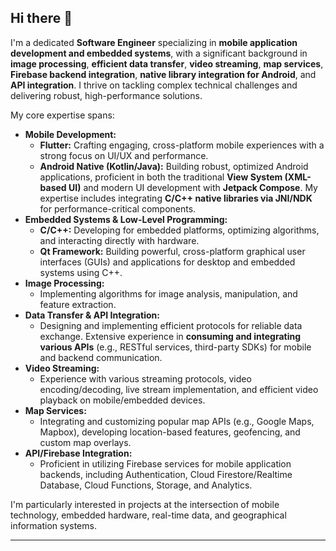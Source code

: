 ## Hi there 👋

I'm a dedicated **Software Engineer** specializing in **mobile application development and embedded systems**, with a significant background in **image processing**, **efficient data transfer**, **video streaming**, **map services**, **Firebase backend integration**, **native library integration for Android**, and **API integration**. I thrive on tackling complex technical challenges and delivering robust, high-performance solutions.

My core expertise spans:

* **Mobile Development:**
    * **Flutter:** Crafting engaging, cross-platform mobile experiences with a strong focus on UI/UX and performance.
    * **Android Native (Kotlin/Java):** Building robust, optimized Android applications, proficient in both the traditional **View System (XML-based UI)** and modern UI development with **Jetpack Compose**. My expertise includes integrating **C/C++ native libraries via JNI/NDK** for performance-critical components.
* **Embedded Systems & Low-Level Programming:**
    * **C/C++:** Developing for embedded platforms, optimizing algorithms, and interacting directly with hardware.
    * **Qt Framework:** Building powerful, cross-platform graphical user interfaces (GUIs) and applications for desktop and embedded systems using C++.
* **Image Processing:**
    * Implementing algorithms for image analysis, manipulation, and feature extraction.
* **Data Transfer & API Integration:**
    * Designing and implementing efficient protocols for reliable data exchange. Extensive experience in **consuming and integrating various APIs** (e.g., RESTful services, third-party SDKs) for mobile and backend communication.
* **Video Streaming:**
    * Experience with various streaming protocols, video encoding/decoding, live stream implementation, and efficient video playback on mobile/embedded devices.
* **Map Services:**
    * Integrating and customizing popular map APIs (e.g., Google Maps, Mapbox), developing location-based features, geofencing, and custom map overlays.
* **API/Firebase Integration:**
    * Proficient in utilizing Firebase services for mobile application backends, including Authentication, Cloud Firestore/Realtime Database, Cloud Functions, Storage, and Analytics.

I'm particularly interested in projects at the intersection of mobile technology, embedded hardware, real-time data, and geographical information systems.

---
